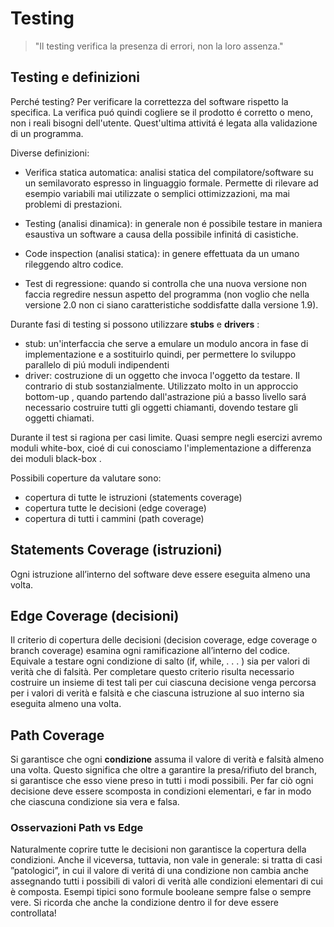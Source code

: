 # Testing 

> "Il testing verifica la presenza di errori, non la loro assenza."

## Testing e definizioni

Perché testing? Per verificare la correttezza del software rispetto la specifica. 
La verifica puó quindi cogliere se il prodotto é corretto o meno, non i reali bisogni dell'utente. Quest'ultima attivitá é legata alla validazione di un programma. 

Diverse definizioni: 

- Verifica statica automatica: analisi statica del compilatore/software su un semilavorato espresso in linguaggio formale. Permette di rilevare ad esempio variabili mai utilizzate o semplici ottimizzazioni, ma mai problemi di prestazioni. 

- Testing (analisi dinamica): in generale non é possibile testare in maniera esaustiva un software a causa della possibile infinitá di casistiche. 

- Code inspection (analisi statica): in genere effettuata da un umano rileggendo altro codice. 

- Test di regressione: quando si controlla che una nuova versione non faccia regredire nessun aspetto del programma (non voglio che nella versione 2.0 non ci siano caratteristiche soddisfatte dalla versione 1.9). 

Durante fasi di testing si possono utilizzare **stubs** e **drivers** : 

- stub: un'interfaccia che serve a emulare un modulo ancora in fase di implementazione e a sostituirlo quindi, per permettere lo sviluppo parallelo di piú moduli indipendenti 
- driver: costruzione di un oggetto che invoca l'oggetto da testare. Il contrario di stub sostanzialmente. Utilizzato molto in un approccio bottom-up , quando partendo dall'astrazione piú a basso livello sará necessario costruire tutti gli oggetti chiamanti, dovendo testare gli oggetti chiamati. 

Durante il test si ragiona per casi limite. Quasi sempre negli esercizi avremo moduli white-box, cioé di cui conosciamo l'implementazione a differenza dei moduli black-box . 

Possibili coperture da valutare sono: 

- copertura di tutte le istruzioni (statements coverage)
- copertura tutte le decisioni (edge coverage)
- copertura di tutti i cammini (path coverage)


## Statements Coverage (istruzioni)

Ogni istruzione all’interno del software deve essere eseguita almeno una volta. 

## Edge Coverage (decisioni)

Il criterio di copertura delle decisioni (decision coverage, edge coverage o branch coverage) esamina ogni ramificazione all’interno del codice. Equivale a testare ogni condizione di salto (if, while, . . . ) sia per valori di verità che di falsità. Per completare questo criterio risulta necessario costruire un insieme di test tali per cui ciascuna decisione venga percorsa per i valori di verità e falsità e che ciascuna istruzione al suo interno sia eseguita almeno una volta.

## Path Coverage

Si garantisce che ogni **condizione** assuma il valore di verità e falsità almeno una volta. Questo significa che oltre a garantire la presa/rifiuto del branch, si garantisce che esso viene preso in tutti i modi possibili. Per far ciò ogni decisione deve essere scomposta in condizioni elementari, e far in modo che ciascuna condizione sia vera e falsa.


### Osservazioni Path vs Edge 

Naturalmente coprire tutte le decisioni non garantisce la copertura della condizioni. Anche il viceversa, tuttavia, non vale in generale: si tratta di casi ”patologici”, in cui il valore di veritá di una condizione non cambia anche assegnando tutti i possibili di valori di verità alle condizioni elementari di cui è composta. Esempi tipici sono formule booleane sempre false o sempre vere.
Si ricorda che anche la condizione dentro il for deve essere controllata!